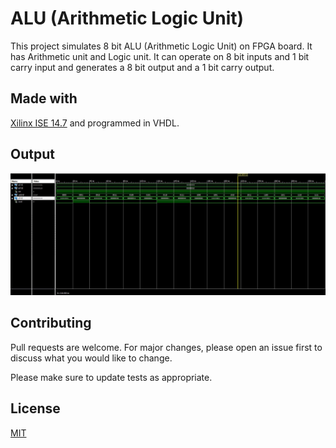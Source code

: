 # ALU (Arithmetic Logic Unit)

This project simulates 8 bit ALU (Arithmetic Logic Unit) on FPGA board. It has Arithmetic unit and Logic unit. It can operate on 8 bit inputs and 1 bit carry input and generates a 8 bit output and a 1 bit carry output. 

## Made with

 [Xilinx ISE 14.7](https://www.xilinx.com/support/download/index.html/content/xilinx/en/downloadNav/vivado-design-tools/archive-ise.html) and programmed in VHDL.



## Output

![Output image](/images/Output_ALU.JPG)

## Contributing
Pull requests are welcome. For major changes, please open an issue first to discuss what you would like to change.

Please make sure to update tests as appropriate.

## License
[MIT](https://choosealicense.com/licenses/mit/)
